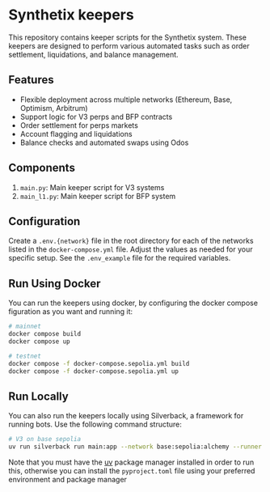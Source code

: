 # Synthetix keepers

This repository contains keeper scripts for the Synthetix system. These keepers are designed to perform various automated tasks such as order settlement, liquidations, and balance management.

## Features

- Flexible deployment across multiple networks (Ethereum, Base, Optimism, Arbitrum)
- Support logic for V3 perps and BFP contracts
- Order settlement for perps markets
- Account flagging and liquidations
- Balance checks and automated swaps using Odos

## Components

1. `main.py`: Main keeper script for V3 systems
1. `main_l1.py`: Main keeper script for BFP system

## Configuration

Create a `.env.{network}` file in the root directory for each of the networks listed in the `docker-compose.yml` file. Adjust the values as needed for your specific setup. See the `.env_example` file for the required variables.

## Run Using Docker

You can run the keepers using docker, by configuring the docker compose figuration as you want and running it:

```bash
# mainnet
docker compose build
docker compose up

# testnet
docker compose -f docker-compose.sepolia.yml build
docker compose -f docker-compose.sepolia.yml up
```

## Run Locally

You can also run the keepers locally using Silverback, a framework for running bots. Use the following command structure:

```bash
# V3 on base sepolia
uv run silverback run main:app --network base:sepolia:alchemy --runner silverback.runner:WebsocketRunner
```

Note that you must have the [uv](https://github.com/astral-sh/uv) package manager installed in order to run this, otherwise you can install the `pyproject.toml` file using your preferred environment and package manager
